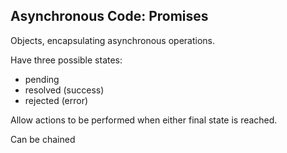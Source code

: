 ##  Asynchronous Code: Promises

Objects, encapsulating asynchronous operations.

Have three possible states:

  - pending
  - resolved (success)
  - rejected (error)

Allow actions to be performed when either final state is reached.

Can be chained
